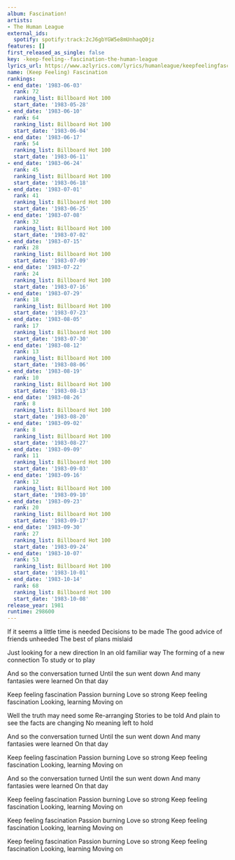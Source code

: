 ```yaml
---
album: Fascination!
artists:
- The Human League
external_ids:
  spotify: spotify:track:2cJ6gbYGW5e8mUnhaqQ0jz
features: []
first_released_as_single: false
key: -keep-feeling--fascination-the-human-league
lyrics_url: https://www.azlyrics.com/lyrics/humanleague/keepfeelingfascinationextended.html
name: (Keep Feeling) Fascination
rankings:
- end_date: '1983-06-03'
  rank: 72
  ranking_list: Billboard Hot 100
  start_date: '1983-05-28'
- end_date: '1983-06-10'
  rank: 64
  ranking_list: Billboard Hot 100
  start_date: '1983-06-04'
- end_date: '1983-06-17'
  rank: 54
  ranking_list: Billboard Hot 100
  start_date: '1983-06-11'
- end_date: '1983-06-24'
  rank: 45
  ranking_list: Billboard Hot 100
  start_date: '1983-06-18'
- end_date: '1983-07-01'
  rank: 41
  ranking_list: Billboard Hot 100
  start_date: '1983-06-25'
- end_date: '1983-07-08'
  rank: 32
  ranking_list: Billboard Hot 100
  start_date: '1983-07-02'
- end_date: '1983-07-15'
  rank: 28
  ranking_list: Billboard Hot 100
  start_date: '1983-07-09'
- end_date: '1983-07-22'
  rank: 24
  ranking_list: Billboard Hot 100
  start_date: '1983-07-16'
- end_date: '1983-07-29'
  rank: 18
  ranking_list: Billboard Hot 100
  start_date: '1983-07-23'
- end_date: '1983-08-05'
  rank: 17
  ranking_list: Billboard Hot 100
  start_date: '1983-07-30'
- end_date: '1983-08-12'
  rank: 13
  ranking_list: Billboard Hot 100
  start_date: '1983-08-06'
- end_date: '1983-08-19'
  rank: 10
  ranking_list: Billboard Hot 100
  start_date: '1983-08-13'
- end_date: '1983-08-26'
  rank: 8
  ranking_list: Billboard Hot 100
  start_date: '1983-08-20'
- end_date: '1983-09-02'
  rank: 8
  ranking_list: Billboard Hot 100
  start_date: '1983-08-27'
- end_date: '1983-09-09'
  rank: 11
  ranking_list: Billboard Hot 100
  start_date: '1983-09-03'
- end_date: '1983-09-16'
  rank: 12
  ranking_list: Billboard Hot 100
  start_date: '1983-09-10'
- end_date: '1983-09-23'
  rank: 20
  ranking_list: Billboard Hot 100
  start_date: '1983-09-17'
- end_date: '1983-09-30'
  rank: 27
  ranking_list: Billboard Hot 100
  start_date: '1983-09-24'
- end_date: '1983-10-07'
  rank: 53
  ranking_list: Billboard Hot 100
  start_date: '1983-10-01'
- end_date: '1983-10-14'
  rank: 68
  ranking_list: Billboard Hot 100
  start_date: '1983-10-08'
release_year: 1981
runtime: 298600
---
```

If it seems a little time is needed
Decisions to be made
The good advice of friends unheeded
The best of plans mislaid

Just looking for a new direction
In an old familiar way
The forming of a new connection
To study or to play

And so the conversation turned
Until the sun went down
And many fantasies were learned
On that day

Keep feeling fascination
Passion burning
Love so strong
Keep feeling fascination
Looking, learning
Moving on

Well the truth may need some
Re-arranging
Stories to be told
And plain to see the facts are changing
No meaning left to hold

And so the conversation turned
Until the sun went down
And many fantasies were learned
On that day

Keep feeling fascination
Passion burning
Love so strong
Keep feeling fascination
Looking, learning
Moving on

And so the conversation turned
Until the sun went down
And many fantasies were learned
On that day

Keep feeling fascination
Passion burning
Love so strong
Keep feeling fascination
Looking, learning
Moving on

Keep feeling fascination
Passion burning
Love so strong
Keep feeling fascination
Looking, learning
Moving on

Keep feeling fascination
Passion burning
Love so strong
Keep feeling fascination
Looking, learning
Moving on
